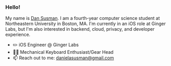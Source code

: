 ### Hello!


My name is [Dan Susman](https://dansusman.dev). I am a fourth-year computer science student at Northeastern University in Boston, MA. I'm currently in
an iOS role at Ginger Labs, but I'm also interested in backend, cloud, privacy, and developer experience.

- ✏️ iOS Engineer @ Ginger Labs
- 👨‍🏭 Mechanical Keyboard Enthusiast/Gear Head
- 📫 Reach out to me: danielasusman@gmail.com
